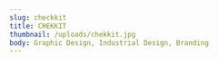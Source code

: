 ```yaml
---
slug: checkkit
title: CHEKKIT
thumbnail: /uploads/chekkit.jpg
body: Graphic Design, Industrial Design, Branding
---
```

